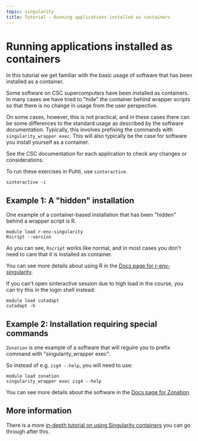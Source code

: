 ```yaml
---
topic: singularity
title: Tutorial - Running applications installed as containers 
---
```


# Running applications installed as containers

In this tutorial we get familiar with the basic usage of 
software that has been installed as a container.

Some software on CSC supercomputers have been installed 
as containers. In many cases we have tried to "hide" the 
container behind wrapper scripts so that there is no change 
in usage from the user perspective.

On some cases, however, this is not practical, and in these 
cases there can be some differences to the standard usage as 
described by the software documentation. Typically, this involves 
prefixing the commands with `singularity_wrapper exec`.
This will also typically be the case for software you install 
yourself as a container.

See the CSC documentation for each application to check any 
changes or considerations.

To run these exercises in Puhti, use `sinteractive`.
```text
sinteractive -i
```

## Example 1: A "hidden" installation

One example of a container-based installation that has been "hidden" behind
a wrapper script is R.

```text
module load r-env-singularity
Rscript --version
```
As you can see, `Rscript` works like normal, and in most cases you don't 
need to care that it is installed as container.

You can see more details about using R in the [Docs page for r-env-singularity](https://docs.csc.fi/apps/r-env-singularity/).

If you can't open sinteractive session due to high load in the course, you can try this
in the login shell instead:
```text
module load cutadapt
cutadapt -h
```
## Example 2: Installation requiring special commands

`Zonation` is one example of a software that will reguire you to
prefix command with "singularity_wrapper exec".

So instead of e.g. `zig4 --help`, you will need to use:
```text
module load zonation
singularity_wrapper exec zig4 --help
```
You can see more details about the software in the 
[Docs page for Zonation](https://docs.csc.fi/apps/zonation).

## More information

There is a more [in-depth tutorial on using Singularity containers](https://csc-training.github.io/csc-env-eff/hands-on/singularity/singularity-tutorial.html) 
you can go through after this.

